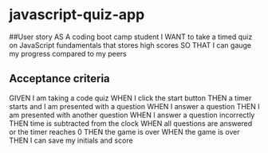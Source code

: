# javascript-quiz-app

##User story
AS A coding boot camp student
I WANT to take a timed quiz on JavaScript fundamentals that stores high scores
SO THAT I can gauge my progress compared to my peers

## Acceptance criteria
GIVEN I am taking a code quiz
WHEN I click the start button
THEN a timer starts and I am presented with a question
WHEN I answer a question
THEN I am presented with another question
WHEN I answer a question incorrectly
THEN time is subtracted from the clock
WHEN all questions are answered or the timer reaches 0
THEN the game is over
WHEN the game is over
THEN I can save my initials and score
